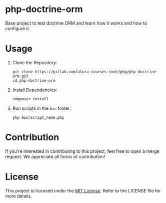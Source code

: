 # php-doctrine-orm

Base project to test doctrine ORM and learn how it works and how to configure it.

# Usage

1. Clone the Repository:
    ```
    git clone https://gitlab.com/alura-courses-code/php/php-doctrine-orm.git
    cd php-doctrine-orm
    ```

2. Install Dependencies:
    ```
    composer install
    ```

3. Run scripts in the `bin` folder:
    ```
    php bin/script_name.php
    ```

# Contribution

If you're interested in contributing to this project, feel free to open a merge request. We appreciate all forms of contribution!

# License

This project is licensed under the [MIT License](https://gitlab.com/alura-courses-code/php/php-doctrine-orm/-/blob/main/LICENSE). Refer to the LICENSE file for more details.
